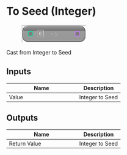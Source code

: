 # To Seed (Integer)

<div align="left" data-full-width="false"><figure><img src="../../../../api/Math/Conversions/To_Seed_(Integer).png" alt=""><figcaption></figcaption></figure></div>

Cast from Integer to Seed

## Inputs

<table><thead><tr><th width="170">Name</th><th>Description</th></tr></thead><tbody><tr><td>Value</td><td>Integer to Seed</td></tr></tbody></table>

## Outputs

<table><thead><tr><th width="170">Name</th><th>Description</th></tr></thead><tbody><tr><td>Return Value</td><td>Integer to Seed</td></tr></tbody></table>
